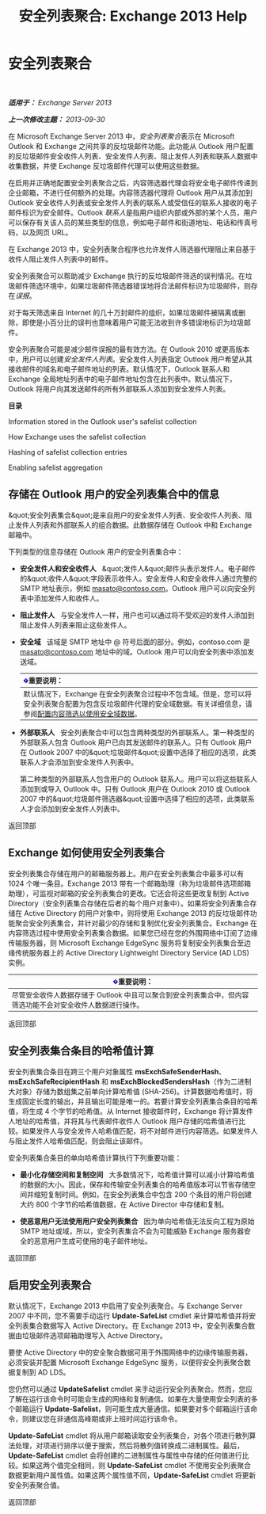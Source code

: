 ﻿---
title: '安全列表聚合: Exchange 2013 Help'
TOCTitle: 安全列表聚合
ms:assetid: f05430a0-0405-4b65-a18d-18c9e86a13c4
ms:mtpsurl: https://technet.microsoft.com/zh-cn/library/Bb125168(v=EXCHG.150)
ms:contentKeyID: 50491948
ms.date: 05/21/2018
mtps_version: v=EXCHG.150
ms.translationtype: MT
---

# 安全列表聚合

 

_**适用于：** Exchange Server 2013_

_**上一次修改主题：** 2013-09-30_

在 Microsoft Exchange Server 2013 中，*安全列表聚合*表示在 Microsoft Outlook 和 Exchange 之间共享的反垃圾邮件功能。此功能从 Outlook 用户配置的反垃圾邮件安全收件人列表、安全发件人列表、阻止发件人列表和联系人数据中收集数据，并使 Exchange 反垃圾邮件代理可以使用这些数据。

在启用并正确地配置安全列表聚合之后，内容筛选器代理会将安全电子邮件传递到企业邮箱，不进行任何额外的处理。内容筛选器代理将 Outlook 用户从其添加到 Outlook 安全收件人列表或安全发件人列表的联系人或受信任的联系人接收的电子邮件标识为安全邮件。Outlook *联系人*是指用户组织内部或外部的某个人员，用户可以保存有关该人员的某些类型的信息，例如电子邮件和街道地址、电话和传真号码，以及网页 URL。

在 Exchange 2013 中，安全列表聚合程序也允许发件人筛选器代理阻止来自基于收件人阻止发件人列表中的邮件。

安全列表聚合可以帮助减少 Exchange 执行的反垃圾邮件筛选的误判情况。在垃圾邮件筛选环境中，如果垃圾邮件筛选器错误地将合法邮件标识为垃圾邮件，则存在*误报*。

对于每天筛选来自 Internet 的几十万封邮件的组织，如果垃圾邮件被隔离或删除，即使是小百分比的误判也意味着用户可能无法收到许多错误地标识为垃圾邮件。

安全列表聚合可能是减少邮件误报的最有效方法。在 Outlook 2010 或更高版本中，用户可以创建*安全发件人列表*。安全发件人列表指定 Outlook 用户希望从其接收邮件的域名和电子邮件地址的列表。默认情况下，Outlook 联系人和 Exchange 全局地址列表中的电子邮件地址包含在此列表中。默认情况下，Outlook 将用户向其发送邮件的所有外部联系人添加到安全发件人列表。

**目录**

Information stored in the Outlook user's safelist collection

How Exchange uses the safelist collection

Hashing of safelist collection entries

Enabling safelist aggregation

## 存储在 Outlook 用户的安全列表集合中的信息

\&quot;安全列表集合\&quot;是来自用户的安全发件人列表、安全收件人列表、阻止发件人列表和外部联系人的组合数据。此数据存储在 Outlook 中和 Exchange 邮箱中。

下列类型的信息存储在 Outlook 用户的安全列表集合中：

  - **安全发件人和安全收件人**   \&quot;发件人\&quot;邮件头表示发件人。电子邮件的\&quot;收件人\&quot;字段表示收件人。安全发件人和安全收件人通过完整的 SMTP 地址表示，例如 masato@contoso.com。Outlook 用户可以向安全列表中添加发件人和收件人。

  - **阻止发件人**   与安全发件人一样，用户也可以通过将不受欢迎的发件人添加到阻止发件人列表来阻止这些发件人。

  - **安全域**   该域是 SMTP 地址中 @ 符号后面的部分。例如，contoso.com 是 masato@contoso.com 地址中的域。Outlook 用户可以向安全列表中添加发送域。
    
    <table>
    <thead>
    <tr class="header">
    <th><img src="images/Bb124558.important(EXCHG.150).gif" title="重要说明" alt="重要说明" />重要说明：</th>
    </tr>
    </thead>
    <tbody>
    <tr class="odd">
    <td>默认情况下，Exchange 在安全列表聚合过程中不包含域。但是，您可以将安全列表聚合配置为包含反垃圾邮件代理的安全域数据。有关详细信息，请参阅<a href="configure-content-filtering-to-use-safe-domain-data-exchange-2013-help.md">配置内容筛选以使用安全域数据</a>。</td>
    </tr>
    </tbody>
    </table>


  - **外部联系人**   安全列表聚合中可以包含两种类型的外部联系人。第一种类型的外部联系人包含 Outlook 用户已向其发送邮件的联系人。只有 Outlook 用户在 Outlook 2007 中的\&quot;垃圾邮件\&quot;设置中选择了相应的选项，此类联系人才会添加到安全发件人列表中。
    
    第二种类型的外部联系人包含用户的 Outlook 联系人。用户可以将这些联系人添加到或导入 Outlook 中。只有 Outlook 用户在 Outlook 2010 或 Outlook 2007 中的\&quot;垃圾邮件筛选器\&quot;设置中选择了相应的选项，此类联系人才会添加到安全发件人列表中。

返回顶部

## Exchange 如何使用安全列表集合

安全列表集合存储在用户的邮箱服务器上。用户在安全列表集合中最多可以有 1024 个唯一条目。Exchange 2013 带有一个邮箱助理（称为垃圾邮件选项邮箱助理），可监视对邮箱的安全列表集合的更改。它还会将这些更改复制到 Active Directory（安全列表集合存储在后者的每个用户对象中）。如果将安全列表集合存储在 Active Directory 的用户对象中，则将使用 Exchange 2013 的反垃圾邮件功能聚合安全列表集合，并针对最少的存储和复制优化安全列表集合。Exchange 在内容筛选过程中使用安全列表集合数据。如果您已经在您的外围网络中订阅了边缘传输服务器，则 Microsoft Exchange EdgeSync 服务将复制安全列表集合至边缘传统服务器上的 Active Directory Lightweight Directory Service (AD LDS) 实例。

<table>
<thead>
<tr class="header">
<th><img src="images/Bb124558.important(EXCHG.150).gif" title="重要说明" alt="重要说明" />重要说明：</th>
</tr>
</thead>
<tbody>
<tr class="odd">
<td>尽管安全收件人数据存储于 Outlook 中且可以聚合到安全列表集合中，但内容筛选功能不会对安全收件人数据进行操作。</td>
</tr>
</tbody>
</table>


返回顶部

## 安全列表集合条目的哈希值计算

安全列表集合条目在跨三个用户对象属性 **msExchSafeSenderHash**、**msExchSafeRecipientHash** 和 **msExchBlockedSendersHash**（作为二进制大对象）存储为数组集之前单向计算哈希值 (SHA-256)。计算数据哈希值时，将生成固定长度的输出，并且输出可能是唯一的。若要计算安全列表集合条目的哈希值，将生成 4 个字节的哈希值。从 Internet 接收邮件时，Exchange 将计算发件人地址的哈希值，并将其与代表邮件收件人 Outlook 用户存储的哈希值进行比较。如果发件人与安全发件人哈希值匹配，将不对邮件进行内容筛选。如果发件人与阻止发件人哈希值匹配，则会阻止该邮件。

安全列表集合条目的单向哈希值计算执行下列重要功能：

  - **最小化存储空间和复制空间**   大多数情况下，哈希值计算可以减小计算哈希值的数据的大小。因此，保存和传输安全列表集合的哈希值版本可以节省存储空间并缩短复制时间。例如，在安全列表集合中包含 200 个条目的用户将创建大约 800 个字节的哈希值数据，在 Active Director 中存储和复制。

  - **使恶意用户无法使用用户安全列表集合**   因为单向哈希值无法反向工程为原始 SMTP 地址或域，所以，安全列表集合不会为可能威胁 Exchange 服务器安全的恶意用户生成可使用的电子邮件地址。

返回顶部

## 启用安全列表聚合

默认情况下，Exchange 2013 中启用了安全列表聚合。与 Exchange Server 2007 中不同，您不需要手动运行 **Update-SafeList** cmdlet 来计算哈希值并将安全列表集合数据写入 Active Directory。在 Exchange 2013 中，安全列表集合数据由垃圾邮件选项邮箱助理写入 Active Directory。

要使 Active Directory 中的安全聚合数据可用于外围网络中的边缘传输服务器，必须安装并配置 Microsoft Exchange EdgeSync 服务，以便将安全列表聚合数据复制到 AD LDS。

您仍然可以通过 **UpdateSafelist** cmdlet 来手动运行安全列表聚合。然而，您应了解在运行该命令时可能会生成的网络和复制通信。如果在大量使用安全列表的多个邮箱运行 **Update-Safelist**，则可能生成大量通信。如果要对多个邮箱运行该命令，则建议您在非通信高峰期或非上班时间运行该命令。

**Update-SafeList** cmdlet 将从用户邮箱读取安全列表集合，对各个项进行散列算法处理，对项进行排序以便于搜索，然后将散列值转换成二进制属性。最后，**Update-SafeList** cmdlet 会将创建的二进制属性与属性中存储的任何值进行比较。如果这两个值完全相同，则 **Update-SafeList** cmdlet 不使用安全列表聚合数据更新用户属性值。如果这两个属性值不同，**Update-SafeList** cmdlet 将更新安全列表聚合值。

返回顶部

